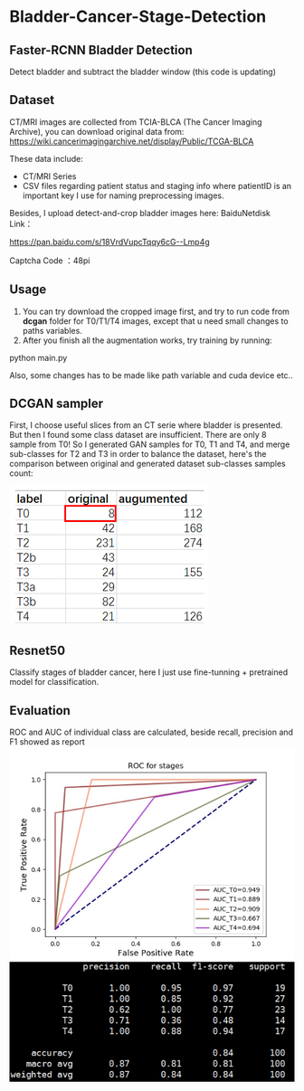 # Bladder-Cancer-Stage-Detection
## Faster-RCNN Bladder Detection
Detect bladder and subtract the bladder window (this code is updating)
## Dataset
CT/MRI images are collected from TCIA-BLCA (The Cancer Imaging Archive), you can download original data from:
https://wiki.cancerimagingarchive.net/display/Public/TCGA-BLCA

These data include:
- CT/MRI Series
- CSV files regarding patient status and staging info where patientID is an important key I use for naming preprocessing images. 

Besides, I upload detect-and-crop bladder images here:
BaiduNetdisk Link：

https://pan.baidu.com/s/18VrdVupcTqqy6cG--Lmp4g 

Captcha Code ：48pi 

## Usage
1. You can try download the cropped image first, and try to run code from **dcgan** folder for T0/T1/T4 images, except that u need small changes to paths variables. 
2. After you finish all the augmentation works, try training by running:

python main.py

Also, some changes has to be made like path variable and cuda device etc..

## DCGAN sampler
First, I choose useful slices from an CT serie where bladder is presented. But then I found some class dataset are insufficient. There are only 8 sample from T0! So I generated GAN samples for T0, T1 and T4, and merge sub-classes for T2 and T3 in order to balance the dataset, here's the comparison between original and generated dataset sub-classes samples count:

![](./eval/compare.png)

## Resnet50
Classify stages of bladder cancer, here I just use fine-tunning + pretrained model for classification.

## Evaluation
ROC and AUC of individual class are calculated, beside recall, precision and F1 showed as report
![](./eval/ROC.jpg)
![](./eval/report.png)
